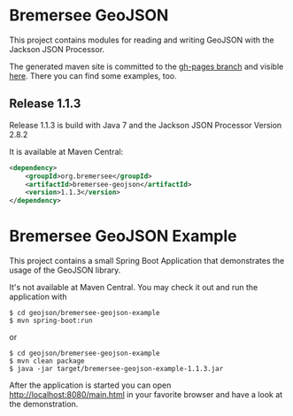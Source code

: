 # Bremersee GeoJSON
This project contains modules for reading and writing GeoJSON with the Jackson JSON Processor.

The generated maven site is committed to the 
[gh-pages branch](https://github.com/bremersee/geojson/tree/gh-pages) and visible 
[here](http://bremersee.github.io/geojson/). There you can find some examples, too.

## Release 1.1.3
Release 1.1.3 is build with Java 7 and the Jackson JSON Processor Version 2.8.2

It is available at Maven Central:
```xml
<dependency>
    <groupId>org.bremersee</groupId>
    <artifactId>bremersee-geojson</artifactId>
    <version>1.1.3</version>
</dependency>
```

# Bremersee GeoJSON Example
This project contains a small Spring Boot Application that demonstrates the usage of the GeoJSON library.

It's not available at Maven Central. You may check it out and run the application with
```
$ cd geojson/bremersee-geojson-example
$ mvn spring-boot:run
```
or
```
$ cd geojson/bremersee-geojson-example
$ mvn clean package
$ java -jar target/bremersee-geojson-example-1.1.3.jar
```
After the application is started you can open [http://localhost:8080/main.html](http://localhost:8080/main.html) in your favorite browser and have a look at the demonstration.
